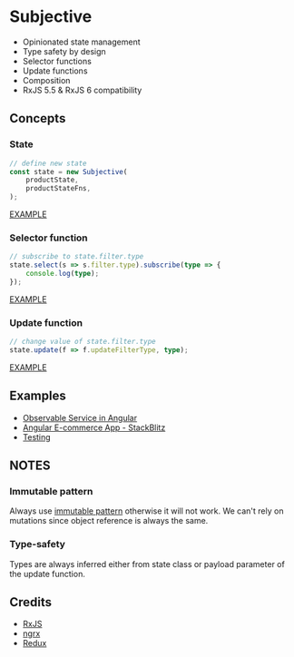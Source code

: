 # Subjective

*   Opinionated state management
*   Type safety by design
*   Selector functions
*   Update functions
*   Composition
*   RxJS 5.5 & RxJS 6 compatibility

## Concepts

### State

```typescript
// define new state
const state = new Subjective(
    productState,
    productStateFns,
);
```

[EXAMPLE](https://stackblitz.com/edit/subjective?file=app%2Fcore%2Fstores%2Fproduct%2Fproduct.state.ts)

### Selector function

```typescript
// subscribe to state.filter.type
state.select(s => s.filter.type).subscribe(type => {
    console.log(type);
});
```

[EXAMPLE](https://stackblitz.com/edit/subjective?file=app%2Flist%2Flist.component.ts)

### Update function

```typescript
// change value of state.filter.type
state.update(f => f.updateFilterType, type);
```

[EXAMPLE](https://stackblitz.com/edit/subjective?file=app%2Flist%2Flist.component.ts)

## Examples

*   [Observable Service in Angular](examples/ANGULAR.md)
*   [Angular E-commerce App - StackBlitz](https://stackblitz.com/edit/subjective?file=app%2Fcore%2Fstores%2Fproduct%2Fproduct.state.ts)
*   [Testing](examples/TESTING.md)

## NOTES

### Immutable pattern

Always use [immutable pattern](https://glimmerjs.com/guides/tracked-properties) otherwise it will not work. We can't rely on mutations since object reference is always the same.

### Type-safety

Types are always inferred either from state class or payload parameter of the update function.

## Credits

*   [RxJS](https://github.com/ReactiveX/rxjs)
*   [ngrx](https://github.com/ngrx/platform)
*   [Redux](https://github.com/reactjs/redux)
